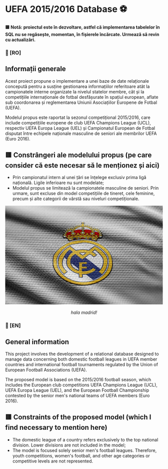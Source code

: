 # UEFA 2015/2016 Database ⚽️

#### 🟨 Notă: proiectul este în dezvoltare, astfel că implementarea tabelelor în SQL nu se regăsește, momentan, în fișierele încărcate. Urmează să revin cu actualizări.

### 🥅 [RO]
## Informații generale
Acest proiect propune o implementare a unei baze de date relaționale concepută pentru a susține gestionarea informațiilor referitoare atât la campionatele interne organizate la nivelul statelor membre, cât și la competițiile internaționale de fotbal desfășurate în spațiul european, aflate sub coordonarea și reglementarea Uniunii Asociațiilor Europene de Fotbal (UEFA).

Modelul propus este raportat la sezonul competițional 2015/2016, care include competițiile europene de club UEFA Champions League (UCL), respectiv UEFA Europa League (UEL) și Campionatul European de Fotbal disputat între echipele naționale masculine de seniori ale membrilor UEFA (Euro 2016).

## 🟥 Constrângeri ale modelului propus (pe care consider că este necesar să le menționez și aici)
- Prin campionatul intern al unei țări se înțelege exclusiv prima ligă națională. Ligile inferioare nu sunt modelate;
- Modelul propus se limitează la campionatele masculine de seniori. Prin urmare, sunt excluse din model competițiile de tineret, cele feminine, precum și alte categorii de vârstă sau niveluri competiționale.


<p align="center">
    <img src="./drawio/madrid.jpg" width="600" alt="hala madrid">
</p>

<p align="center"><em>hala madrid!</em></p>


### 🥅 [EN]
## General information
This project involves the development of a relational database designed to manage data concerning both domestic football leagues in UEFA member countries and international football tournaments regulated by the Union of European Football Associations (UEFA).

The proposed model is based on the 2015/2016 football season, which includes the European club competitions UEFA Champions League (UCL), UEFA Europa League (UEL), and the European Football Championship contested by the senior men's national teams of UEFA members (Euro 2016).

## 🟥 Constraints of the proposed model (which I find necessary to mention here)
- The domestic league of a country refers exclusively to the top national division. Lower divisions are not included in the model;
- The model is focused solely senior men's football leagues. Therefore, youth competitions, women's football, and other age categories or competitive levels are not represented.
